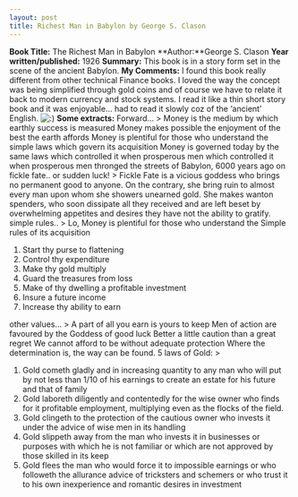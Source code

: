 ```yaml
---
layout: post
title: Richest Man in Babylon by George S. Clason
---
```


**Book Title:** The Richest Man in Babylon **Author:**George S. Clason **Year written/published:** 1926 **Summary:** This book is in a story form set in the scene of the ancient Babylon. **My Comments:** I found this book really different from other technical Finance books. I loved the way the concept was being simplified through gold coins and of course we have to relate it back to modern currency and stock systems. I read it like a thin short story book and it was enjoyable… had to read it slowly coz of the ‘ancient’ English. ![:)](http://buibui.wordpress.com/wp-includes/images/smilies/icon_smile.gif) **Some extracts:** Forward… > Money is the medium by which earthly success is measured Money makes possible the enjoyment of the best the earth affords Money is plentiful for those who understand the simple laws which govern its acquisition Money is governed today by the same laws which controlled it when prosperous men which controlled it when prosperous men thronged the streets of Babylon, 6000 years ago
on fickle fate.. or sudden luck! > Fickle Fate is a vicious goddess who brings no permanent good to anyone. On the contrary, she bring ruin to almost every man upon whom she showers unearned gold. She makes wanton spenders, who soon dissipate all they received and are left beset by overwhelming appetites and desires they have not the ability to gratify.
simple rules.. > Lo, Money is plentiful for those who understand the Simple rules of its acquisition
1. Start thy purse to flattening
2. Control thy expenditure
3. Make thy gold multiply
4. Guard the treasures from loss
5. Make of thy dwelling a profitable investment
6. Insure a future income
7. Increase thy ability to earn

other values… > A part of all you earn is yours to keep Men of action are favoured by the Goddess of good luck Better a little caution than a great regret We cannot afford to be without adequate protection Where the determination is, the way can be found.
5 laws of Gold: >  
1. Gold cometh gladly and in increasing quantity to any man who will put by not less than 1/10 of his earnings to create an estate for his future and that of family
2. Gold laboreth diligently and contentedly for the wise owner who finds for it profitable employment, multiplying even as the flocks of the field.
3. Gold clingeth to the protection of the cautious owner who invests it under the advice of wise men in its handling
4. Gold slippeth away from the man who invests it in businesses or purposes with which he is not familiar or which are not approved by those skilled in its keep
5. Gold flees the man who would force it to impossible earnings or who followeth the allurance advice of tricksters and schemers or who trust it to his own inexperience and romantic desires in investment 
